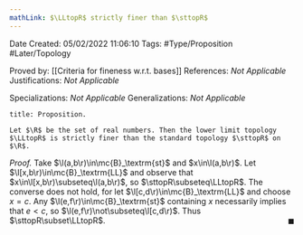 ```yaml
---
mathLink: $\LLtopR$ strictly finer than $\sttopR$
---
```


<div class="topSpace"></div>

Date Created: 05/02/2022 11:06:10
Tags: #Type/Proposition #Later/Topology

Proved by: [[Criteria for fineness w.r.t. bases]]
References: _Not Applicable_
Justifications: _Not Applicable_

Specializations: _Not Applicable_
Generalizations: _Not Applicable_

``` ad-Proposition
title: Proposition.

Let $\R$ be the set of real numbers. Then the lower limit topology $\LLtopR$ is strictly finer than the standard topology $\sttopR$ on $\R$.

```

<i>Proof.</i> Take $\l(a,b\r)\in\mc{B}_\textrm{st}$ and $x\in\l(a,b\r)$. Let $\l[x,b\r)\in\mc{B}_\textrm{LL}$ and observe that $x\in\l[x,b\r)\subseteq\l(a,b\r)$, so $\sttopR\subseteq\LLtopR$. The converse does not hold, for let $\l[c,d\r)\in\mc{B}_\textrm{LL}$ and choose $x=c$. Any $\l(e,f\r)\in\mc{B}_\textrm{st}$ containing $x$ necessarily implies that $e<c$, so $\l(e,f\r)\not\subseteq\l[c,d\r)$. Thus $\sttopR\subset\LLtopR$.<span style="float:right;">$\blacksquare$</span>
